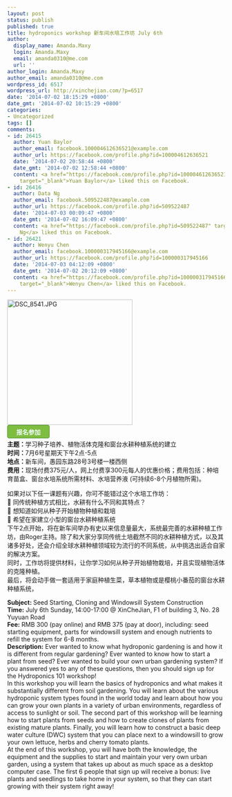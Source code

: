 ```yaml
---
layout: post
status: publish
published: true
title: hydroponics workshop 新车间水培工作坊 July 6th
author:
  display_name: Amanda.Maxy
  login: Amanda.Maxy
  email: amanda0310@me.com
  url: ''
author_login: Amanda.Maxy
author_email: amanda0310@me.com
wordpress_id: 6517
wordpress_url: http://xinchejian.com/?p=6517
date: '2014-07-02 18:15:29 +0800'
date_gmt: '2014-07-02 10:15:29 +0800'
categories:
- Uncategorized
tags: []
comments:
- id: 26415
  author: Yuan Baylor
  author_email: facebook.100004612636521@example.com
  author_url: https://facebook.com/profile.php?id=100004612636521
  date: '2014-07-02 20:58:44 +0800'
  date_gmt: '2014-07-02 12:58:44 +0800'
  content: <a href="https://facebook.com/profile.php?id=100004612636521"
    target="_blank">Yuan Baylor</a> liked this on Facebook.
- id: 26416
  author: Data Ng
  author_email: facebook.509522487@example.com
  author_url: https://facebook.com/profile.php?id=509522487
  date: '2014-07-03 00:09:47 +0800'
  date_gmt: '2014-07-02 16:09:47 +0800'
  content: <a href="https://facebook.com/profile.php?id=509522487" target="_blank">Data
    Ng</a> liked this on Facebook.
- id: 26421
  author: Wenyu Chen
  author_email: facebook.100000317945166@example.com
  author_url: https://facebook.com/profile.php?id=100000317945166
  date: '2014-07-03 04:12:09 +0800'
  date_gmt: '2014-07-02 20:12:09 +0800'
  content: <a href="https://facebook.com/profile.php?id=100000317945166"
    target="_blank">Wenyu Chen</a> liked this on Facebook.
---
```

<p><a href="http://xinchejian.com/wp-content/uploads/2012/08/DSC_8541.jpg"><img src="http://xinchejian.com/wp-content/uploads/2012/08/DSC_8541-290x290.jpg" alt="DSC_8541.JPG" width="290" height="290" class="aligncenter size-thumbnail wp-image-3674" /></a><br />
<a style="color: rgb(242, 255, 255); font-weight: 700; border: 1px solid rgb(74, 143, 50); border-top-left-radius: 4px; border-top-right-radius: 4px; border-bottom-right-radius: 4px; border-bottom-left-radius: 4px; cursor: pointer; display: inline-block; font-size: 14px; margin-bottom: 3px; overflow: visible; padding: 5px 20px 4px; text-decoration: none; background: none 0px 0px repeat scroll rgb(126, 189, 64);" href="http://www.vasee.com/event/view.jsp?inid=ff80808146acac6f0146f689809f4c72" target="_blank" id="ied_button_show" alt="报名参加hydroponics workshop 新车间水培工作坊" title="报名参加">报名参加</a><br />
<strong>主题：</strong>学习种子培养、植物活体克隆和窗台水耕种植系统的建立<br />
<strong>时间：</strong>7月6号星期天下午2点-5点<br />
<strong>地点：</strong>新车间，愚园东路28号3号楼一楼西侧<br />
<strong>费用：</strong>现场付费375元/人，网上付费享300元每人的优惠价格；费用包括：种培育苗盒、窗台水培系统所需材料、水培营养液 (可持续6-8个月植物所需)。</p>
<p>如果对以下任一课题有兴趣，你可不能错过这个水培工作坊：<br />
 同传统种植方式相比，水耕有什么不同和其特点？<br />
 想知道如何从种子开始植物种植和栽培<br />
 希望在家建立小型的窗台水耕种植系统<br />
下午2点开始，将在新车间举办有史以来信息量最大，系统最完善的水耕种植工作坊，由Roger主持。除了和大家分享同传统土培截然不同的水耕种植方式，以及其诸多好处，还会介绍全球水耕种植领域较为流行的不同系统，从中挑选出适合自家的解决方案。<br />
同时，工作坊将提供材料，让你学习如何从种子开始植物栽培，并且实现植物活体的克隆种植。<br />
最后，将会动手做一套适用于家庭种植生菜，草本植物或是樱桃小番茄的窗台水耕种植系统，</p>
<p><strong>Subject: </strong>Seed Starting, Cloning and Windowsill System Construction<br />
<strong>Time:</strong> July 6th Sunday, 14:00-17:00 @ XinCheJian, F1 of building 3, No. 28 Yuyuan Road<br />
<strong>Fee:</strong> RMB 300 (pay online) and RMB 375 (pay at door), including: seed starting equipment, parts for windowsill system and enough nutrients to refill the system for 6-8 months.<br />
<strong>Description:</strong> Ever wanted to know what hydroponic gardening is and how it is different from regular gardening? Ever wanted to know how to start a plant from seed? Ever wanted to build your own urban gardening system? If you answered yes to any of these questions, then you should sign up for the Hydroponics 101 workshop!<br />
In this workshop you will learn the basics of hydroponics and what makes it substantially different from soil gardening. You will learn about the various hydroponic system types found in the world today and learn about how you can grow your own plants in a variety of urban environments, regardless of access to sunlight or soil. The second part of this workshop will be learning how to start plants from seeds and how to create clones of plants from existing mature plants. Finally, you will learn how to construct a basic deep water culture (DWC) system that you can place next to a windowsill to grow your own lettuce, herbs and cherry tomato plants.<br />
At the end of this workshop, you will have both the knowledge, the equipment and the supplies to start and maintain your very own urban garden, using a system that takes up about as much space as a desktop computer case. The first 6 people that sign up will receive a bonus: live plants and seedlings to take home in your system, so that they can start growing with their system right away!</p>
